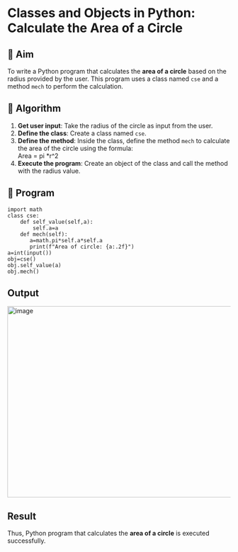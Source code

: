 # Classes and Objects in Python: Calculate the Area of a Circle

## 🎯 Aim
To write a Python program that calculates the **area of a circle** based on the radius provided by the user. This program uses a class named `cse` and a method `mech` to perform the calculation.

## 🧠 Algorithm
1. **Get user input**: Take the radius of the circle as input from the user.
2. **Define the class**: Create a class named `cse`.
3. **Define the method**: Inside the class, define the method `mech` to calculate the area of the circle using the formula:  
   Area = pi *r^2 
4. **Execute the program**: Create an object of the class and call the method with the radius value.

## 🧾 Program
```
import math 
class cse:
    def self_value(self,a):
        self.a=a
    def mech(self):
       a=math.pi*self.a*self.a
       print(f"Area of circle: {a:.2f}") 
a=int(input())
obj=cse()
obj.self_value(a)
obj.mech()
```

## Output
<img width="1676" height="432" alt="image" src="https://github.com/user-attachments/assets/b4340829-9006-40d6-af0a-ce9a0bffe028" />


## Result
Thus, Python program that calculates the **area of a circle** is executed successfully.
